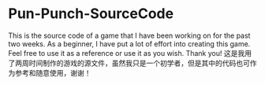 # Pun-Punch-SourceCode
This is the source code of a game that I have been working on for the past two weeks. As a beginner, I have put a lot of effort into creating this game. Feel free to use it as a reference or use it as you wish. Thank you!
这是我用了两周时间制作的游戏的源文件，虽然我只是一个初学者，但是其中的代码也可作为参考和随意使用，谢谢！
